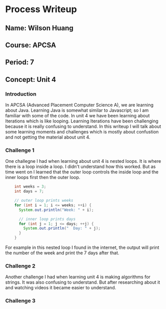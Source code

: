 # Process Writeup

## Name: Wilson Huang
## Course: APCSA
## Period: 7
## Concept: Unit 4

### Introduction 
In APCSA (Advanced Placement Computer Science A), we are learning about Java. Learning Java is somewhat similar to Javascript; so I am familiar with some of the code. In unit 4 we have been learning about Iterations which is like looping. Learning Iterations have been challenging because it is really confusing to understand. In this writeup I will talk about some learning moments and challenges which is mostly about confustion and not getting the material about unit 4.

### Challenge 1
One challegne I had when learning about unit 4 is nested loops. It is where there is a loop inside a loop. I didn't understand how this worked. But as time went on I learned that the outer loop controls the inside loop and the inner loops first then the outer loop. 
```Java
    int weeks = 3;
    int days = 7;

    // outer loop prints weeks
    for (int i = 1; i <= weeks; ++i) {
      System.out.println("Week: " + i);

      // inner loop prints days
      for (int j = 1; j <= days; ++j) {
        System.out.println("  Day: " + j);
      }
    }
```
For example in this nested loop I found in the internet, the output will print the number of the week and print the 7 days after that. 

### Challenge 2
Another challenge I had when learning unit 4 is making algorithms for strings. It was also confusing to understand. But after researching about it and watching videos it became easier to understand. 

### Challenge 3

